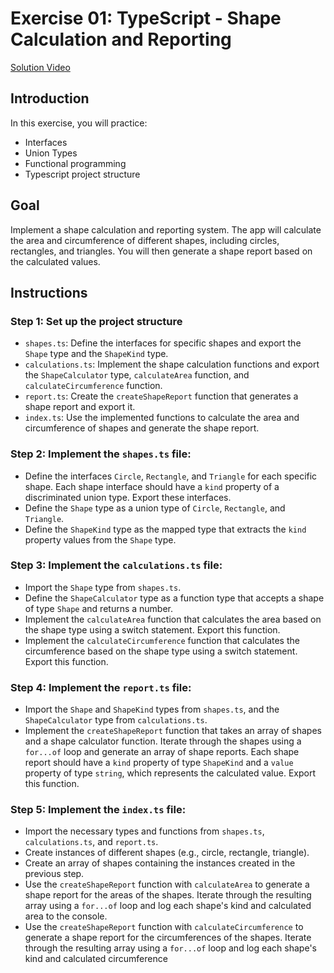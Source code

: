 # Exercise 01: TypeScript - Shape Calculation and Reporting
[Solution Video](https://youtu.be/kz9DJVaBk6w) 


## Introduction
In this exercise, you will practice:
* Interfaces
* Union Types
* Functional programming
* Typescript project structure 


## Goal 
Implement a shape calculation and reporting system. The app will calculate the area and circumference of different shapes, including circles, rectangles, and triangles. You will then generate a shape report based on the calculated values.

## Instructions

### Step 1: Set up the project structure
   - `shapes.ts`: Define the interfaces for specific shapes and export the `Shape` type and the `ShapeKind` type.
   - `calculations.ts`: Implement the shape calculation functions and export the `ShapeCalculator` type, `calculateArea` function, and `calculateCircumference` function.
   - `report.ts`: Create the `createShapeReport` function that generates a shape report and export it.
   - `index.ts`: Use the implemented functions to calculate the area and circumference of shapes and generate the shape report.


### Step 2: Implement the `shapes.ts` file:
   - Define the interfaces `Circle`, `Rectangle`, and `Triangle` for each specific shape. Each shape interface should have a `kind` property of a discriminated union type. Export these interfaces.
   - Define the `Shape` type as a union type of `Circle`, `Rectangle`, and `Triangle`.
   - Define the `ShapeKind` type as the mapped type that extracts the `kind` property values from the `Shape` type.

### Step 3: Implement the `calculations.ts` file:
   - Import the `Shape` type from `shapes.ts`.
   - Define the `ShapeCalculator` type as a function type that accepts a shape of type `Shape` and returns a number.
   - Implement the `calculateArea` function that calculates the area based on the shape type using a switch statement. Export this function.
   - Implement the `calculateCircumference` function that calculates the circumference based on the shape type using a switch statement. Export this function.

### Step 4: Implement the `report.ts` file:
   - Import the `Shape` and `ShapeKind` types from `shapes.ts`, and the `ShapeCalculator` type from `calculations.ts`.
   - Implement the `createShapeReport` function that takes an array of shapes and a shape calculator function. Iterate through the shapes using a `for...of` loop and generate an array of shape reports. Each shape report should have a `kind` property of type `ShapeKind` and a `value` property of type `string`, which represents the calculated value. Export this function.

### Step 5: Implement the `index.ts` file:
   - Import the necessary types and functions from `shapes.ts`, `calculations.ts`, and `report.ts`.
   - Create instances of different shapes (e.g., circle, rectangle, triangle).
   - Create an array of shapes containing the instances created in the previous step.
   - Use the `createShapeReport` function with `calculateArea` to generate a shape report for the areas of the shapes. Iterate through the resulting array using a `for...of` loop and log each shape's kind and calculated area to the console.
   - Use the `createShapeReport` function with `calculateCircumference` to generate a shape report for the circumferences of the shapes. Iterate through the resulting array using a `for...of` loop and log each shape's kind and calculated circumference
